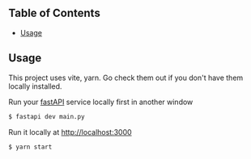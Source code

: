 ## Table of Contents

-   [Usage](#usage)

## Usage

This project uses vite, yarn. Go check them out if you don't have them locally installed.

Run your [fastAPI](https://github.com/alexkim-ack/fastAPI) service locally first in another window

```sh
$ fastapi dev main.py
```

Run it locally at [http://localhost:3000](http://localhost:3000/)

```sh
$ yarn start
```
